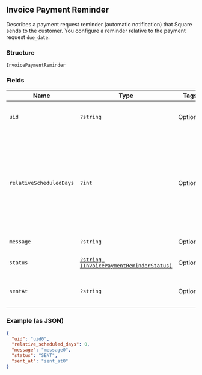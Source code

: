 ## Invoice Payment Reminder

Describes a payment request reminder (automatic notification) that Square sends
to the customer. You configure a reminder relative to the payment request
`due_date`.

### Structure

`InvoicePaymentReminder`

### Fields

| Name | Type | Tags | Description | Getter | Setter |
|  --- | --- | --- | --- | --- | --- |
| `uid` | `?string` | Optional | A Square-assigned ID that uniquely identifies the reminder within the<br>`InvoicePaymentRequest`. | getUid(): ?string | setUid(?string uid): void |
| `relativeScheduledDays` | `?int` | Optional | The number of days before (a negative number) or after (a positive number)<br>the payment request `due_date` when the reminder is sent. For example, -3 indicates that<br>the reminder should be sent 3 days before the payment request `due_date`. | getRelativeScheduledDays(): ?int | setRelativeScheduledDays(?int relativeScheduledDays): void |
| `message` | `?string` | Optional | The reminder message. | getMessage(): ?string | setMessage(?string message): void |
| `status` | [`?string (InvoicePaymentReminderStatus)`](/doc/models/invoice-payment-reminder-status.md) | Optional | The status of a payment request reminder. | getStatus(): ?string | setStatus(?string status): void |
| `sentAt` | `?string` | Optional | If sent, the timestamp when the reminder was sent, in RFC 3339 format. | getSentAt(): ?string | setSentAt(?string sentAt): void |

### Example (as JSON)

```json
{
  "uid": "uid0",
  "relative_scheduled_days": 0,
  "message": "message0",
  "status": "SENT",
  "sent_at": "sent_at0"
}
```

